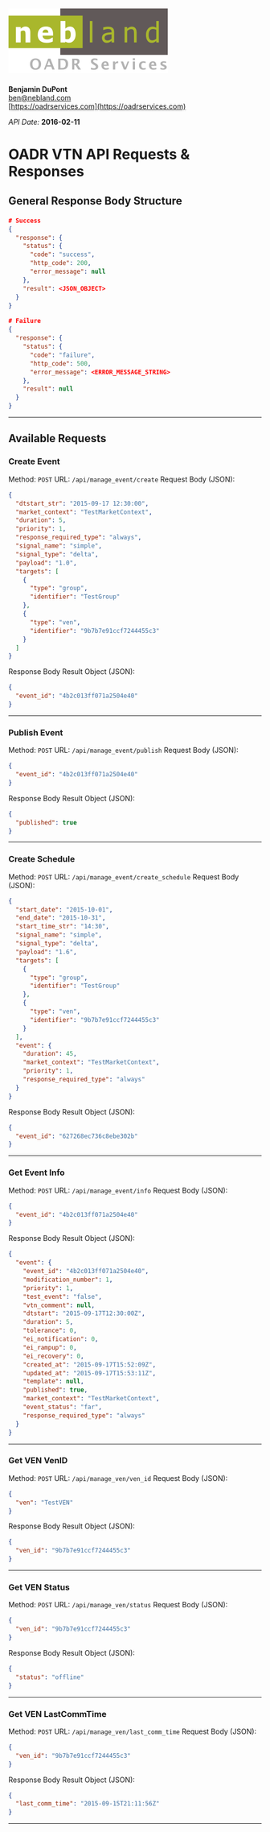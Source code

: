 ![](nebland_oadr_logo.svg)
---
**Benjamin DuPont**  
ben@nebland.com  
[https://oadrservices.com](https://oadrservices.com)

*API Date:* **2016-02-11**

# OADR VTN API Requests & Responses


## General Response Body Structure

```json
# Success
{
  "response": {
    "status": {
      "code": "success",
      "http_code": 200,
      "error_message": null
    },
    "result": <JSON_OBJECT>
  }
}
```

```json
# Failure
{
  "response": {
    "status": {
      "code": "failure",
      "http_code": 500,
      "error_message": <ERROR_MESSAGE_STRING>
    },
    "result": null
  }
}
```
***

## Available Requests

### Create Event
Method: `POST`
URL: `/api/manage_event/create`
Request Body (JSON):
```json
{
  "dtstart_str": "2015-09-17 12:30:00",
  "market_context": "TestMarketContext",
  "duration": 5,
  "priority": 1,
  "response_required_type": "always",
  "signal_name": "simple",
  "signal_type": "delta",
  "payload": "1.0",
  "targets": [
    {
      "type": "group",
      "identifier": "TestGroup"
    },
    {
      "type": "ven",
      "identifier": "9b7b7e91ccf7244455c3"
    }
  ]  
}
```

Response Body Result Object (JSON):
```json
{
  "event_id": "4b2c013ff071a2504e40"
}
```
***

### Publish Event
Method: `POST`
URL: `/api/manage_event/publish`
Request Body (JSON):
```json
{
  "event_id": "4b2c013ff071a2504e40"
}
```

Response Body Result Object (JSON):
```json
{
  "published": true
}
```

***

### Create Schedule
Method: `POST`
URL: `/api/manage_event/create_schedule`
Request Body (JSON):
```json
{
  "start_date": "2015-10-01",
  "end_date": "2015-10-31",
  "start_time_str": "14:30",
  "signal_name": "simple",
  "signal_type": "delta",
  "payload": "1.6",
  "targets": [
    {
      "type": "group",
      "identifier": "TestGroup"
    },
    {
      "type": "ven",
      "identifier": "9b7b7e91ccf7244455c3"
    }
  ],
  "event": {
    "duration": 45,
    "market_context": "TestMarketContext",
    "priority": 1,
    "response_required_type": "always"
  }
}
```

Response Body Result Object (JSON):
```json
{
  "event_id": "627268ec736c8ebe302b"
}
```

***

### Get Event Info
Method: `POST`
URL: `/api/manage_event/info`
Request Body (JSON):
```json
{
  "event_id": "4b2c013ff071a2504e40"
}
```

Response Body Result Object (JSON):
```json
{
  "event": {
    "event_id": "4b2c013ff071a2504e40",
    "modification_number": 1,
    "priority": 1,
    "test_event": "false",
    "vtn_comment": null,
    "dtstart": "2015-09-17T12:30:00Z",
    "duration": 5,
    "tolerance": 0,
    "ei_notification": 0,
    "ei_rampup": 0,
    "ei_recovery": 0,
    "created_at": "2015-09-17T15:52:09Z",
    "updated_at": "2015-09-17T15:53:11Z",
    "template": null,
    "published": true,
    "market_context": "TestMarketContext",
    "event_status": "far",
    "response_required_type": "always"
  }
}
```

***

### Get VEN VenID
Method: `POST`
URL: `/api/manage_ven/ven_id`
Request Body (JSON):
```json
{
  "ven": "TestVEN"
}
```

Response Body Result Object (JSON):
```json
{
  "ven_id": "9b7b7e91ccf7244455c3"
}
```

***

### Get VEN Status
Method: `POST`
URL: `/api/manage_ven/status`
Request Body (JSON):
```json
{
  "ven_id": "9b7b7e91ccf7244455c3"
}
```

Response Body Result Object (JSON):
```json
{
  "status": "offline"
}
```

***

### Get VEN LastCommTime
Method: `POST`
URL: `/api/manage_ven/last_comm_time`
Request Body (JSON):
```json
{
  "ven_id": "9b7b7e91ccf7244455c3"
}
```

Response Body Result Object (JSON):
```json
{
  "last_comm_time": "2015-09-15T21:11:56Z"
}
```

***
